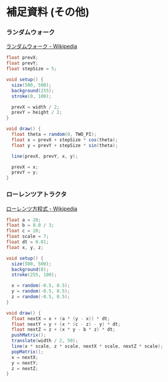 # 補足資料 (その他)

### ランダムウォーク

[ランダムウォーク - Wikipedia](https://ja.wikipedia.org/wiki/%E3%83%A9%E3%83%B3%E3%83%80%E3%83%A0%E3%82%A6%E3%82%A9%E3%83%BC%E3%82%AF)

```java
float prevX;
float prevY;
float stepSize = 5;

void setup() {
  size(500, 500);
  background(255);
  stroke(0, 100);

  prevX = width / 2;
  prevY = height / 2;
}

void draw() {
  float theta = random(0, TWO_PI);
  float x = prevX + stepSize * cos(theta);
  float y = prevY + stepSize * sin(theta);

  line(prevX, prevY, x, y);

  prevX = x;
  prevY = y;
}
```

### ローレンツアトラクタ

[ローレンツ方程式 - Wikipedia](https://ja.wikipedia.org/wiki/%E3%83%AD%E3%83%BC%E3%83%AC%E3%83%B3%E3%83%84%E6%96%B9%E7%A8%8B%E5%BC%8F)

```java
float a = 20;
float b = 8.0 / 3;
float c = 28;
float scale = 7;
float dt = 0.01;
float x, y, z;

void setup() {
  size(500, 500);
  background(0);
  stroke(255, 100);

  x = random(-0.5, 0.5);
  y = random(-0.5, 0.5);
  z = random(-0.5, 0.5);
}

void draw() {
  float nextX = x + (a * (y - x)) * dt;
  float nextY = y + (x * (c - z) - y) * dt;
  float nextZ = z + (x * y - b * z) * dt;
  pushMatrix();
  translate(width / 2, 50);
  line(x * scale, z * scale, nextX * scale, nextZ * scale);
  popMatrix();
  x = nextX;
  y = nextY;
  z = nextZ;
}
```
